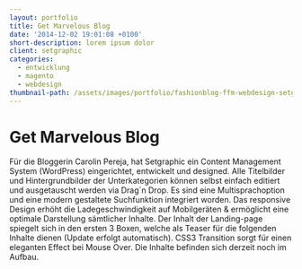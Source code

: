 ```yaml
---
layout: portfolio
title: Get Marvelous Blog
date: '2014-12-02 19:01:08 +0100'
short-description: lorem ipsum dolor
client: setgraphic
categories:
  - entwicklung
  - magento
  - webdesign
thumbnail-path: /assets/images/portfolio/fashionblog-ffm-webdesign-setgraphic.jpg
---
```


# Get Marvelous Blog

Für die Bloggerin Carolin Pereja, hat Setgraphic ein Content Management System (WordPress) eingerichtet, entwickelt und designed. Alle Titelbilder und Hintergrundbilder der Unterkategorien können selbst einfach editiert und ausgetauscht werden via Drag´n Drop. Es sind eine Multisprachoption und eine modern gestaltete Suchfunktion integriert worden. Das responsive Design erhöht die Ladegeschwindigkeit auf Mobilgeräten & ermöglicht eine optimale Darstellung sämtlicher Inhalte. Der Inhalt der Landing-page spiegelt sich in den ersten 3 Boxen, welche als Teaser für die folgenden Inhalte dienen (Update erfolgt automatisch). CSS3 Transition sorgt für einen eleganten Effect bei Mouse Over. Die Inhalte befinden sich derzeit noch im Aufbau.
